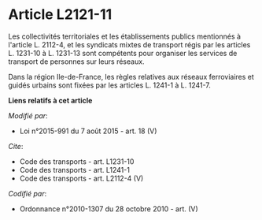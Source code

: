 # Article L2121-11

Les collectivités territoriales et les établissements publics mentionnés à l'article L. 2112-4, et les syndicats mixtes de
transport régis par les articles L. 1231-10 à L. 1231-13 sont compétents pour organiser les services de transport de
personnes sur leurs réseaux. 

Dans la région Ile-de-France, les règles relatives aux réseaux ferroviaires et guidés urbains sont fixées par les articles L.
1241-1 à L. 1241-7.

**Liens relatifs à cet article**

_Modifié par_:

  - Loi n°2015-991 du 7 août 2015 - art. 18 (V)

_Cite_:

  - Code des transports - art. L1231-10
  - Code des transports - art. L1241-1
  - Code des transports - art. L2112-4 (V)

_Codifié par_:

  - Ordonnance n°2010-1307 du 28 octobre 2010 - art. (V)
